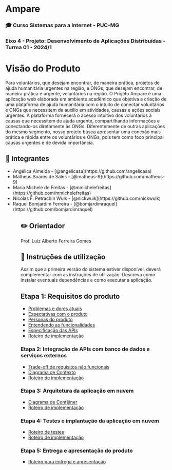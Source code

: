# Ampare

### 🎓 Curso Sistemas para a Internet - PUC-MG

### Eixo 4 - Projeto: Desenvolvimento de Aplicações Distribuídas - Turma 01 - 2024/1

# Visão do Produto

Para voluntários, que desejam encontrar, de maneira prática, projetos de ajuda humanitária urgentes na região, e ONGs, que desejam encontrar, de maneira prática e urgente, voluntários na região. O Projeto Ampare é uma aplicação web elaborada em ambiente acadêmico que objetiva a criação de uma plataforma de ajuda humanitária com o intuito de conectar voluntários e ONGs que necessitem de auxílio em atividades, causas e ações sociais urgentes. A plataforma fornecerá o acesso intuitivo dos voluntários à causas que necessitem de ajuda urgente, compartilhando informações e conectando-os diretamente às ONGs. Diferentemente de outras aplicações do mesmo segmento, nosso projeto busca apresentar uma conexão mais prática e rápida entre os voluntários e ONGs, pois tem como foco principal causas urgentes e de devida importância.

## 🧠 Integrantes
<ul>
<li>Angélica Almeida - [@angelicasa](https://github.com/angelicasa)
<li>Matheus Soares de Sales - [@matheus-9](https://github.com/matheus-9)
<li>Maria Michele de Freitas - [@mmichelefreitas](https://github.com/mmichelefreitas)
<li>Nicolas F. Petrachin Wulk - [@nickwulk](https://github.com/nickwulk)
<li>Raquel Bomjardim Ferreira - [@bomjardimraquel](https://github.com/bomjardimraquel)
<ul>

## ✏️ Orientador

Prof. Luiz Alberto Ferreira Gomes


## 📝 Instruções de utilização

Assim que a primeira versão do sistema estiver disponível, deverá complementar com as instruções de utilização. Descreva como instalar eventuais dependências e como executar a aplicação.


## Etapa 1: Requisitos do produto

* [Problemas e dores atuais](docs/problemas.md)
* [Expectativas com o produto](docs/expectativas.md)
* [Personas do produto](docs/personas.md)
* [Entendendo as funcionalidades](docs/funcionalidades.md)
* [Especificação das APIs](docs/apis.md)
* [Roteiro de implementação](docs/roteiro-de-implementacao.md)

### Etapa 2: Integração de APIs com banco de dados e serviços externos

* [Trade-off de requisitos não funcionais](docs/tradeoffs.md)
* [Diagrama de Contexto](docs/diagrama-de-contexto.md)
* [Roteiro de implementação](docs/roteiro-de-implementacao.md)

### Etapa 3: Arquitetura da aplicação em nuvem

* [Diagrama de Contêiner](docs/diagrama-de-conteiner.md)
* [Roteiro de implementação](docs/roteiro-de-implementacao.md)

### Etapa 4: Testes e implantação da aplicação em nuvem

* [Roteiro de testes](docs/roteiro-de-teste-e-deploy.md)
* [Roteiro de implementação](docs/roteiro-de-implementacao.md)

### Etapa 5: Entrega e apresentação do produto

* [Roteiro para entrega e apresentação](docs/roteiro-de-entrega-e-apresentacao.md)
